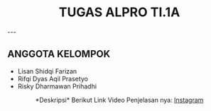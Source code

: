 <h1 align="center">TUGAS ALPRO TI.1A<br></h1>
---

## ANGGOTA KELOMPOK

- Lisan Shidqi Farizan
- Rifqi Dyas Aqil Prasetyo
- Risky Dharmawan Prihadhi

<p align="center"> *Deskripsi* Berikut Link Video Penjelasan nya: <a href="link penjelasan">Instagram</p>
